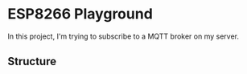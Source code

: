 # ESP8266 Playground

In this project, I'm trying to subscribe to a MQTT broker on my server.

## Structure
